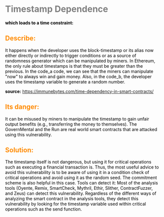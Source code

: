 <style>
H1{color:gray !important;}
H2{color:DarkOrange !important;}
p{color:Black !important;}
</style>
# Timestamp Dependence
**which loads to a time constraint:**
## Describe:
 It happens when the developer uses the block-timestamp or its alias now either 
 directly or indirectly to trigger conditions or as a source of randomness 
 generator which can be manipulated by miners. In Ethereum, the only rule about 
 timestamps is that they must be greater than the previous. In the code_a code, we 
 can see that the miners can manipulate "now" to always win and gain money. Also, 
 in the code_b, the developer uses the timestamp variable to generate a random number.

**source:** https://immunebytes.com/time-dependency-in-smart-contracts/
## Its danger:
 It can be misused by miners to manipulate the timestamp to gain unfair output 
 benefits (e.g., transferring the money to themselves). The GovernMental and the Run 
 are real world smart contracts that are 
 attacked using this vulnerability.
## Solution:
 The timestamp itself is not dangerous, but using it for critical operations such as 
 executing a financial transaction is. Thus, the most useful advice to avoid this 
 vulnerability is to be aware of using it in a condition check of critical 
 operations and avoid using it as the random seed. The commitment scheme is also 
 helpful in this case.
Tools can detect it: Most of the analysis tools (Oyente, Remix, SmartCheck, Mythril, 
Ethir, Slither, ContractFuzzer, and Zeus) can detect this vulnerability. Regardless 
of the different ways of analyzing the smart contract in the analysis tools, they 
detect this vulnerability by looking for the timestamp variable used within critical 
operations such as the send function.